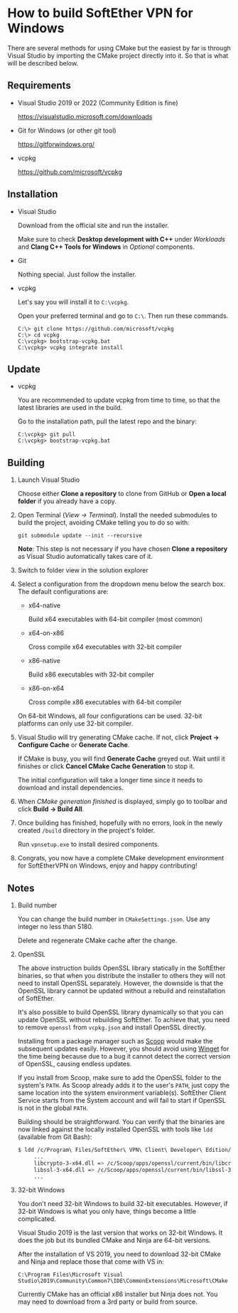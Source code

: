 How to build SoftEther VPN for Windows
======================================

There are several methods for using CMake but the easiest by far is through Visual Studio by importing the CMake project directly
into it. So that is what will be described below.

## Requirements

- Visual Studio 2019 or 2022 (Community Edition is fine)

  https://visualstudio.microsoft.com/downloads

- Git for Windows (or other git tool)

  https://gitforwindows.org/

- vcpkg

  https://github.com/microsoft/vcpkg

## Installation

- Visual Studio

  Download from the official site and run the installer.

  Make sure to check **Desktop development with C++** under *Workloads* and **Clang C++ Tools for Windows** in *Optional* components.

- Git

  Nothing special. Just follow the installer.

- vcpkg

  Let's say you will install it to `C:\vcpkg`.

  Open your preferred terminal and go to `C:\`. Then run these commands.

  ```
  C:\> git clone https://github.com/microsoft/vcpkg
  C:\> cd vcpkg
  C:\vcpkg> bootstrap-vcpkg.bat
  C:\vcpkg> vcpkg integrate install
  ```

## Update

- vcpkg

  You are recommended to update vcpkg from time to time, so that the latest libraries are used in the build.

  Go to the installation path, pull the latest repo and the binary:

  ```
  C:\vcpkg> git pull
  C:\vcpkg> bootstrap-vcpkg.bat
  ```
  
## Building

1. Launch Visual Studio

   Choose either **Clone a repository** to clone from GitHub or **Open a local folder** if you already have a copy.

1. Open Terminal (*View -> Terminal*). Install the needed submodules to build the project, avoiding CMake telling you to do so with:

   `git submodule update --init --recursive`

   **Note**: This step is not necessary if you have chosen **Clone a repository** as Visual Studio automatically takes care of it.

1. Switch to folder view in the solution explorer

1. Select a configuration from the dropdown menu below the search box. The default configurations are:

   - x64-native

     Build x64 executables with 64-bit compiler (most common)

   - x64-on-x86

     Cross compile x64 executables with 32-bit compiler

   - x86-native

     Build x86 executables with 32-bit compiler

   - x86-on-x64

     Cross compile x86 executables with 64-bit compiler

   On 64-bit Windows, all four configurations can be used. 32-bit platforms can only use 32-bit compiler.

1. Visual Studio will try generating CMake cache. If not, click **Project -> Configure Cache** or **Generate Cache**.

   If CMake is busy, you will find **Generate Cache** greyed out. Wait until it finishes or click **Cancel CMake Cache Generation** to stop it.

   The initial configuration will take a longer time since it needs to download and install dependencies.

1. When *CMake generation finished* is displayed, simply go to toolbar and click **Build -> Build All**.

1. Once building has finished, hopefully with no errors, look in the newly created `/build` directory in the project's folder.

   Run `vpnsetup.exe` to install desired components.

1. Congrats, you now have a complete CMake development environment for SoftEtherVPN on Windows, enjoy and happy contributing!

## Notes

1. Build number

   You can change the build number in `CMakeSettings.json`. Use any integer no less than 5180.

   Delete and regenerate CMake cache after the change.

1. OpenSSL

   The above instruction builds OpenSSL library statically in the SoftEther binaries,
   so that when you distribute the installer to others they will not need to install OpenSSL separately.
   However, the downside is that the OpenSSL library cannot be updated without a rebuild and reinstallation of SoftEther.
   
   It's also possible to build OpenSSL library dynamically so that you can update OpenSSL without rebuilding SoftEther.
   To achieve that, you need to remove `openssl` from `vcpkg.json` and install OpenSSL directly.
   
   Installing from a package manager such as [Scoop](https://scoop.sh/) would make the subsequent updates easily.
   However, you should avoid using [Winget](https://learn.microsoft.com/en-us/windows/package-manager/winget/)
   for the time being because due to a bug it cannot detect the correct version of OpenSSL, causing endless updates.
   
   If you install from Scoop, make sure to add the OpenSSL folder to the system's `PATH`.
   As Scoop already adds it to the user's `PATH`, just copy the same location into the system environment variable(s).
   SoftEther Client Service starts from the System account and will fail to start if OpenSSL is not in the global `PATH`.
   
   Building should be straightforward. You can verify that the binaries are now linked against the locally installed OpenSSL
   with tools like `ldd` (available from Git Bash):

   ```bash
   $ ldd /c/Program\ Files/SoftEther\ VPN\ Client\ Developer\ Edition/vpnclient.exe
        ...
        libcrypto-3-x64.dll => /c/Scoop/apps/openssl/current/bin/libcrypto-3-x64.dll (0x7ff8beb70000)
        libssl-3-x64.dll => /c/Scoop/apps/openssl/current/bin/libssl-3-x64.dll (0x7ff8beaa0000)
        ...
   ```

1. 32-bit Windows

   You don't need 32-bit Windows to build 32-bit executables. However, if 32-bit Windows is what you only have, things become a little complicated.

   Visual Studio 2019 is the last version that works on 32-bit Windows. It does the job but its bundled CMake and Ninja are 64-bit versions.

   After the installation of VS 2019, you need to download 32-bit CMake and Ninja and replace those that come with VS in:

   ```
   C:\Program Files\Microsoft Visual Studio\2019\Community\Common7\IDE\CommonExtensions\Microsoft\CMake
   ```

   Currently CMake has an official x86 installer but Ninja does not. You may need to download from a 3rd party or build from source.
